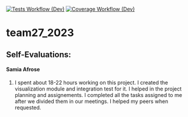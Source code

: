 [![Tests Workflow (Dev)](https://code.harvard.edu/CS107/team27_2023/actions/workflows/tests.yml/badge.svg?branch=dev)](https://code.harvard.edu/CS107/team27_2023/actions/workflows/tests.yml)
[![Coverage Workflow (Dev)](https://code.harvard.edu/CS107/team27_2023/actions/workflows/coverage.yml/badge.svg?branch=dev)](https://code.harvard.edu/CS107/team27_2023/actions/workflows/coverage.yml)

# team27_2023 

## Self-Evaluations:

#### Samia Afrose 
1. I spent about 18-22 hours working on this project. I created the visualization module and integration test for it. I helped in the project planning and assignements. I completed all the tasks assigned to me after we divided them in our meetings. I helped my peers when requested.
